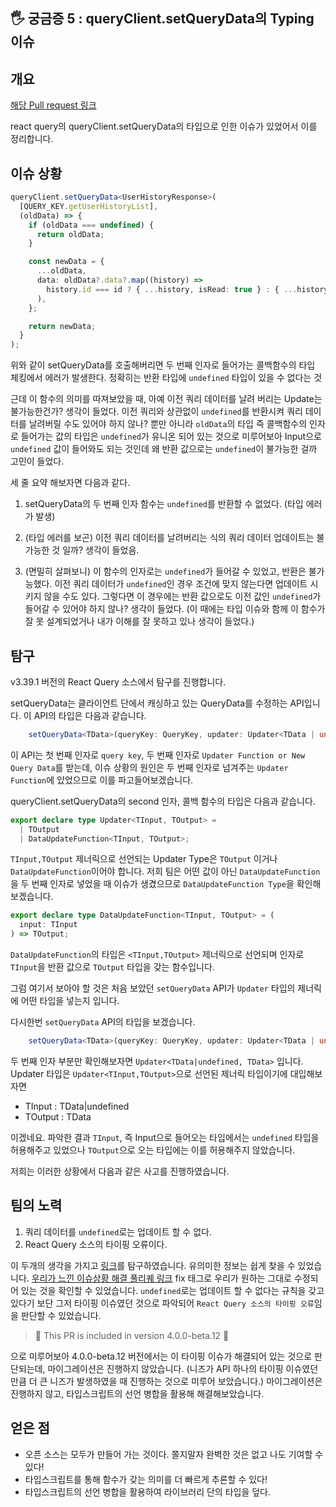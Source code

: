 ## 🖐 궁금증 5 : queryClient.setQueryData의 Typing 이슈

## 개요

[해당 Pull request 링크](https://github.com/TanStack/query/pull/3615)

react query의 queryClient.setQueryData의 타입으로 인한 이슈가 있었어서 이를 정리합니다.

## 이슈 상황

```typescript
queryClient.setQueryData<UserHistoryResponse>(
  [QUERY_KEY.getUserHistoryList],
  (oldData) => {
    if (oldData === undefined) {
      return oldData;
    }

    const newData = {
      ...oldData,
      data: oldData?.data?.map((history) =>
        history.id === id ? { ...history, isRead: true } : { ...history }
      ),
    };

    return newData;
  }
);
```

위와 같이 setQueryData를 호출해버리면 두 번째 인자로 들어가는 콜백함수의 타입 체킹에서 에러가 발생한다. 정확히는 반환 타입에 `undefined` 타입이 있을 수 없다는 것

근데 이 함수의 의미를 따져보았을 때, 아예 이전 쿼리 데이터를 날려 버리는 Update는 불가능한건가? 생각이 들었다. 이전 쿼리와 상관없이 `undefined`를 반환시켜 쿼리 데이터를 날려버릴 수도 있어야 하지 않나? 뿐만 아니라 `oldData`의 타입 즉 콜백함수의 인자로 들어가는 값의 타입은 `undefined`가 유니온 되어 있는 것으로 미루어보아 Input으로 `undefined` 값이 들어와도 되는 것인데 왜 반환 값으로는 `undefined`이 불가능한 걸까 고민이 들었다.

세 줄 요약 해보자면 다음과 같다.

1. setQueryData의 두 번째 인자 함수는 `undefined`를 반환할 수 없었다. (타입 에러가 발생)

2. (타입 에러를 보곤) 이전 쿼리 데이터를 날려버리는 식의 쿼리 데이터 업데이트는 불가능한 것 일까? 생각이 들었음.

3. (면밀히 살펴보니) 이 함수의 인자로는 `undefined`가 들어갈 수 있었고, 반환은 불가능했다. 이전 쿼리 데이터가 `undefined`인 경우 조건에 맞지 않는다면 업데이트 시키지 않을 수도 있다. 그렇다면 이 경우에는 반환 값으로도 이전 값인 `undefined`가 들어갈 수 있어야 하지 않나? 생각이 들었다. (이 때에는 타입 이슈와 함께 이 함수가 잘 못 설계되었거나 내가 이해를 잘 못하고 있나 생각이 들었다.)

## 탐구

v3.39.1 버전의 React Query 소스에서 탐구를 진행합니다.

setQueryData는 클라이언트 단에서 캐싱하고 있는 QueryData를 수정하는 API입니다. 이 API의 타입은 다음과 같습니다.

```typescript
    setQueryData<TData>(queryKey: QueryKey, updater: Updater<TData | undefined, TData>, options?: SetDataOptions): TData;


```

이 API는 첫 번째 인자로 `query key`, 두 번째 인자로 `Updater Function or New Query Data`를 받는데, 이슈 상황의 원인은 두 번째 인자로 넘겨주는 `Updater Function`에 있었으므로 이를 파고들어보겠습니다.

queryClient.setQueryData의 second 인자, 콜백 함수의 타입은 다음과 같습니다.

```typescript
export declare type Updater<TInput, TOutput> =
  | TOutput
  | DataUpdateFunction<TInput, TOutput>;
```

`TInput,TOutput` 제너릭으로 선언되는 Updater Type은 `TOutput` 이거나 `DataUpdateFunction`이어야 합니다. 저희 팀은 어떤 값이 아닌 `DataUpdateFunction`을 두 번째 인자로 넣었을 때 이슈가 생겼으므로 `DataUpdateFunction Type`을 확인해보겠습니다.

```typescript
export declare type DataUpdateFunction<TInput, TOutput> = (
  input: TInput
) => TOutput;
```

`DataUpdateFunction`의 타입은 `<TInput,TOutput>` 제너릭으로 선언되며 인자로 `TInput`을 반환 값으로 `TOutput` 타입을 갖는 함수입니다.

그럼 여기서 보아야 할 것은 처음 보았던 `setQueryData` API가 `Updater` 타입의 제너릭에 어떤 타입을 넣는지 입니다.

다시한번 `setQueryData` API의 타입을 보겠습니다.

```typescript
    setQueryData<TData>(queryKey: QueryKey, updater: Updater<TData | undefined, TData>, options?: SetDataOptions): TData;
```

두 번째 인자 부분만 확인해보자면 `Updater<TData|undefined, TData>` 입니다. Updater 타입은 `Updater<TInput,TOutput>`으로 선언된 제너릭 타입이기에 대입해보자면

- TInput : TData|undefined
- TOutput : TData

이겠네요. 파악한 결과 `TInput`, 즉 Input으로 들어오는 타입에서는 `undefined` 타입을 허용해주고 있었으나 `TOutput`으로 오는 타입에는 이를 허용해주지 않았습니다.

저희는 이러한 상황에서 다음과 같은 사고를 진행하였습니다.

## 팀의 노력

1. 쿼리 데이터를 `undefined`로는 업데이트 할 수 없다.
2. React Query 소스의 타이핑 오류이다.

이 두개의 생각을 가지고 [링크](https://github.com/TanStack/query/issues)를 탐구하였습니다. 유의미한 정보는 쉽게 찾을 수 있었습니다. [우리가 느낀 이슈상황 해결 풀리퀘 링크](https://github.com/TanStack/query/pull/3615) fix 태그로 우리가 원하는 그대로 수정되어 있는 것을 확인할 수 있었습니다. `undefined`로는 업데이트 할 수 없다는 규칙을 갖고 있다기 보단 그저 타이핑 이슈였던 것으로 파악되어 `React Query 소스의 타이핑 오류`임을 판단할 수 있었습니다.

> 🎉 This PR is included in version 4.0.0-beta.12 🎉

으로 미루어보아 4.0.0-beta.12 버전에서는 이 타이핑 이슈가 해결되어 있는 것으로 판단되는데, 마이그레이션은 진행하지 않았습니다. (니즈가 API 하나의 타이핑 이슈였던 만큼 더 큰 니즈가 발생하였을 때 진행하는 것으로 미루어 보았습니다.) 마이그레이션은 진행하지 않고, 타입스크립트의 선언 병합을 활용해 해결해보았습니다.

## 얻은 점

- 오픈 소스는 모두가 만들어 가는 것이다. 쫄지말자 완벽한 것은 없고 나도 기여할 수 있다!
- 타입스크립트를 통해 함수가 갖는 의미를 더 빠르게 추론할 수 있다!
- 타입스크립트의 선언 병합을 활용하여 라이브러리 단의 타입을 덮다.
